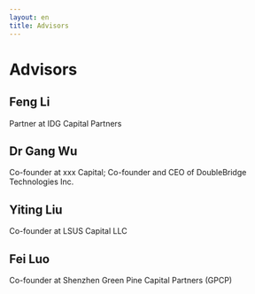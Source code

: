 ```yaml
---
layout: en
title: Advisors
---
```

# Advisors

## Feng Li
Partner at IDG Capital Partners

## Dr Gang Wu
Co-founder at xxx Capital; Co-founder and CEO of DoubleBridge Technologies Inc.

## Yiting Liu
Co-founder at LSUS Capital LLC

## Fei Luo
Co-founder at Shenzhen Green Pine Capital Partners (GPCP)

